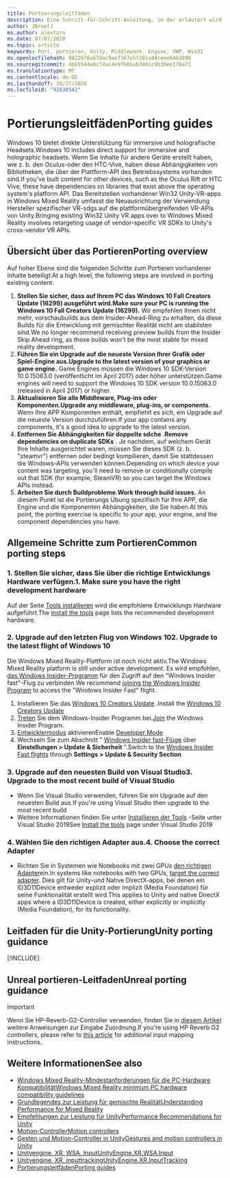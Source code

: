 ```yaml
---
title: Portierungsleitfäden
description: Eine Schritt-für-Schritt-Anleitung, in der erläutert wird, wie Sie eine vorhandene immersive Anwendung in Windows Mixed Reality portieren.
author: JBrentJ
ms.author: alexturn
ms.date: 07/07/2020
ms.topic: article
keywords: Port, portieren, Unity, Middleware, Engine, UWP, Win32
ms.openlocfilehash: 9822976ab7dac9ae7567e5f38ca44ceee646d098
ms.sourcegitcommit: 4bb5544a0c74ac4e9766bab3401c9b30ee170a71
ms.translationtype: MT
ms.contentlocale: de-DE
ms.lasthandoff: 10/27/2020
ms.locfileid: "92638542"
---
```

# <a name="porting-guides"></a><span data-ttu-id="dd9e0-104">Portierungsleitfäden</span><span class="sxs-lookup"><span data-stu-id="dd9e0-104">Porting guides</span></span>

<span data-ttu-id="dd9e0-105">Windows 10 bietet direkte Unterstützung für immersive und holografische Headsets.</span><span class="sxs-lookup"><span data-stu-id="dd9e0-105">Windows 10 includes direct support for immersive and holographic headsets.</span></span> <span data-ttu-id="dd9e0-106">Wenn Sie Inhalte für andere Geräte erstellt haben, wie z. b. den Oculus-oder den HTC-Vive, haben diese Abhängigkeiten von Bibliotheken, die über der Plattform-API des Betriebssystems vorhanden sind.</span><span class="sxs-lookup"><span data-stu-id="dd9e0-106">If you've built content for other devices, such as the Oculus Rift or HTC Vive, these have dependencies on libraries that exist above the operating system's platform API.</span></span> <span data-ttu-id="dd9e0-107">Das Bereitstellen vorhandener Win32 Unity-VR-apps in Windows Mixed Reality umfasst die Neuausrichtung der Verwendung Hersteller spezifischer VR-sdgs auf die plattformübergreifenden VR-APIs von Unity.</span><span class="sxs-lookup"><span data-stu-id="dd9e0-107">Bringing existing Win32 Unity VR apps over to Windows Mixed Reality involves retargeting usage of vendor-specific VR SDKs to Unity's cross-vendor VR APIs.</span></span>

## <a name="porting-overview"></a><span data-ttu-id="dd9e0-108">Übersicht über das Portieren</span><span class="sxs-lookup"><span data-stu-id="dd9e0-108">Porting overview</span></span>

<span data-ttu-id="dd9e0-109">Auf hoher Ebene sind die folgenden Schritte zum Portieren vorhandener Inhalte beteiligt:</span><span class="sxs-lookup"><span data-stu-id="dd9e0-109">At a high level, the following steps are involved in porting existing content:</span></span>
1. <span data-ttu-id="dd9e0-110">**Stellen Sie sicher, dass auf Ihrem PC das Windows 10 Fall Creators Update (16299) ausgeführt wird.**</span><span class="sxs-lookup"><span data-stu-id="dd9e0-110">**Make sure your PC is running the Windows 10 Fall Creators Update (16299).**</span></span> <span data-ttu-id="dd9e0-111">Wir empfehlen Ihnen nicht mehr, vorschaubuilds aus dem Insider-Ahead-Ring zu erhalten, da diese Builds für die Entwicklung mit gemischter Realität nicht am stabilsten sind.</span><span class="sxs-lookup"><span data-stu-id="dd9e0-111">We no longer recommend receiving preview builds from the Insider Skip Ahead ring, as those builds won't be the most stable for mixed reality development.</span></span>
2. <span data-ttu-id="dd9e0-112">**Führen Sie ein Upgrade auf die neueste Version Ihrer Grafik oder Spiel-Engine aus.**</span><span class="sxs-lookup"><span data-stu-id="dd9e0-112">**Upgrade to the latest version of your graphics or game engine.**</span></span> <span data-ttu-id="dd9e0-113">Game Engines müssen die Windows 10 SDK-Version 10.0.15063.0 (veröffentlicht im April 2017) oder höher unterstützen.</span><span class="sxs-lookup"><span data-stu-id="dd9e0-113">Game engines will need to support the Windows 10 SDK version 10.0.15063.0 (released in April 2017) or higher.</span></span>
3. <span data-ttu-id="dd9e0-114">**Aktualisieren Sie alle Middleware, Plug-ins oder Komponenten.**</span><span class="sxs-lookup"><span data-stu-id="dd9e0-114">**Upgrade any middleware, plug-ins, or components.**</span></span> <span data-ttu-id="dd9e0-115">Wenn Ihre APP Komponenten enthält, empfiehlt es sich, ein Upgrade auf die neueste Version durchzuführen.</span><span class="sxs-lookup"><span data-stu-id="dd9e0-115">If your app contains any components, it's a good idea to upgrade to the latest version.</span></span>
4. <span data-ttu-id="dd9e0-116">**Entfernen Sie Abhängigkeiten für doppelte sdche** .</span><span class="sxs-lookup"><span data-stu-id="dd9e0-116">**Remove dependencies on duplicate SDKs** .</span></span> <span data-ttu-id="dd9e0-117">Je nachdem, auf welchem Gerät Ihre Inhalte ausgerichtet waren, müssen Sie dieses SDK (z. b. "steamvr") entfernen oder bedingt kompilieren, damit Sie stattdessen die Windows-APIs verwenden können.</span><span class="sxs-lookup"><span data-stu-id="dd9e0-117">Depending on which device your content was targeting, you'll need to remove or conditionally compile out that SDK (for example, SteamVR) so you can target the Windows APIs instead.</span></span>
5. <span data-ttu-id="dd9e0-118">**Arbeiten Sie durch Buildprobleme.**</span><span class="sxs-lookup"><span data-stu-id="dd9e0-118">**Work through build issues.**</span></span> <span data-ttu-id="dd9e0-119">An diesem Punkt ist die Portierungs Übung spezifisch für Ihre APP, die Engine und die Komponenten Abhängigkeiten, die Sie haben.</span><span class="sxs-lookup"><span data-stu-id="dd9e0-119">At this point, the porting exercise is specific to your app, your engine, and the component dependencies you have.</span></span>

## <a name="common-porting-steps"></a><span data-ttu-id="dd9e0-120">Allgemeine Schritte zum Portieren</span><span class="sxs-lookup"><span data-stu-id="dd9e0-120">Common porting steps</span></span>

### <a name="1-make-sure-you-have-the-right-development-hardware"></a><span data-ttu-id="dd9e0-121">1. Stellen Sie sicher, dass Sie über die richtige Entwicklungs Hardware verfügen.</span><span class="sxs-lookup"><span data-stu-id="dd9e0-121">1. Make sure you have the right development hardware</span></span>

<span data-ttu-id="dd9e0-122">Auf der Seite [Tools installieren](../install-the-tools.md#immersive-vr-headset-requirements) wird die empfohlene Entwicklungs Hardware aufgeführt.</span><span class="sxs-lookup"><span data-stu-id="dd9e0-122">The [install the tools](../install-the-tools.md#immersive-vr-headset-requirements) page lists the recommended development hardware.</span></span>

### <a name="2-upgrade-to-the-latest-flight-of-windows-10"></a><span data-ttu-id="dd9e0-123">2. Upgrade auf den letzten Flug von Windows 10</span><span class="sxs-lookup"><span data-stu-id="dd9e0-123">2. Upgrade to the latest flight of Windows 10</span></span>

<span data-ttu-id="dd9e0-124">Die Windows Mixed Reality-Plattform ist noch nicht aktiv.</span><span class="sxs-lookup"><span data-stu-id="dd9e0-124">The Windows Mixed Reality platform is still under active development.</span></span> <span data-ttu-id="dd9e0-125">Es wird empfohlen, [das Windows Insider-Programm](https://insider.windows.com/) für den Zugriff auf den "Windows Insider fast"-Flug zu verbinden.</span><span class="sxs-lookup"><span data-stu-id="dd9e0-125">We recommend [joining the Windows Insider Program](https://insider.windows.com/) to access the "Windows Insider Fast" flight.</span></span>
1. <span data-ttu-id="dd9e0-126">Installieren Sie das [Windows 10 Creators Update](https://www.microsoft.com/software-download/windows10) .</span><span class="sxs-lookup"><span data-stu-id="dd9e0-126">Install the [Windows 10 Creators Update](https://www.microsoft.com/software-download/windows10)</span></span>
2. <span data-ttu-id="dd9e0-127">[Treten](https://insider.windows.com/) Sie dem Windows-Insider Programm bei.</span><span class="sxs-lookup"><span data-stu-id="dd9e0-127">[Join](https://insider.windows.com/) the Windows Insider Program.</span></span>
3. <span data-ttu-id="dd9e0-128">[Entwicklermodus](https://docs.microsoft.com/windows/uwp/get-started/enable-your-device-for-development) aktivieren</span><span class="sxs-lookup"><span data-stu-id="dd9e0-128">Enable [Developer Mode](https://docs.microsoft.com/windows/uwp/get-started/enable-your-device-for-development)</span></span>
4. <span data-ttu-id="dd9e0-129">Wechseln Sie zum Abschnitt " [Windows Insider fast-Flüge](https://blogs.technet.microsoft.com/uktechnet/2016/07/01/joining-insider-preview) über **Einstellungen > Update & Sicherheit** ".</span><span class="sxs-lookup"><span data-stu-id="dd9e0-129">Switch to the [Windows Insider Fast flights](https://blogs.technet.microsoft.com/uktechnet/2016/07/01/joining-insider-preview) through **Settings > Update & Security Section**</span></span>

### <a name="3-upgrade-to-the-most-recent-build-of-visual-studio"></a><span data-ttu-id="dd9e0-130">3. Upgrade auf den neuesten Build von Visual Studio</span><span class="sxs-lookup"><span data-stu-id="dd9e0-130">3. Upgrade to the most recent build of Visual Studio</span></span>
* <span data-ttu-id="dd9e0-131">Wenn Sie Visual Studio verwenden, führen Sie ein Upgrade auf den neuesten Build aus.</span><span class="sxs-lookup"><span data-stu-id="dd9e0-131">If you're using Visual Studio then upgrade to the most recent build</span></span>
* <span data-ttu-id="dd9e0-132">Weitere Informationen finden Sie unter [Installieren der Tools](../install-the-tools.md#installation-checklist) -Seite unter Visual Studio 2019</span><span class="sxs-lookup"><span data-stu-id="dd9e0-132">See [Install the tools](../install-the-tools.md#installation-checklist) page under Visual Studio 2019</span></span>

### <a name="4-choose-the-correct-adapter"></a><span data-ttu-id="dd9e0-133">4. Wählen Sie den richtigen Adapter aus.</span><span class="sxs-lookup"><span data-stu-id="dd9e0-133">4. Choose the correct Adapter</span></span>
* <span data-ttu-id="dd9e0-134">Richten Sie in Systemen wie Notebooks mit zwei GPUs [den richtigen Adapter](../native/rendering-in-directx.md#hybrid-graphics-pcs-and-mixed-reality-applications)ein.</span><span class="sxs-lookup"><span data-stu-id="dd9e0-134">In systems like notebooks with two GPUs, [target the correct adapter](../native/rendering-in-directx.md#hybrid-graphics-pcs-and-mixed-reality-applications).</span></span> <span data-ttu-id="dd9e0-135">Dies gilt für Unity-und Native DirectX-apps, bei denen ein ID3D11Device entweder explizit oder implizit (Media Foundation) für seine Funktionalität erstellt wird.</span><span class="sxs-lookup"><span data-stu-id="dd9e0-135">This applies to Unity and native DirectX apps where a ID3D11Device is created, either explicitly or implicitly (Media Foundation), for its functionality.</span></span>

## <a name="unity-porting-guidance"></a><span data-ttu-id="dd9e0-136">Leitfaden für die Unity-Portierung</span><span class="sxs-lookup"><span data-stu-id="dd9e0-136">Unity porting guidance</span></span>

[!INCLUDE[](includes/unity-porting-guidance.md)]

## <a name="unreal-porting-guidance"></a><span data-ttu-id="dd9e0-137">Unreal portieren-Leitfaden</span><span class="sxs-lookup"><span data-stu-id="dd9e0-137">Unreal porting guidance</span></span>

> [!IMPORTANT]
> <span data-ttu-id="dd9e0-138">Wenn Sie HP-Reverb-G2-Controller verwenden, finden Sie in [diesem Artikel](../unreal/unreal-reverb-g2-controllers.md) weitere Anweisungen zur Eingabe Zuordnung.</span><span class="sxs-lookup"><span data-stu-id="dd9e0-138">If you're using HP Reverb G2 controllers, please refer to [this article](../unreal/unreal-reverb-g2-controllers.md) for additional input mapping instructions.</span></span>

## <a name="see-also"></a><span data-ttu-id="dd9e0-139">Weitere Informationen</span><span class="sxs-lookup"><span data-stu-id="dd9e0-139">See also</span></span>
* [<span data-ttu-id="dd9e0-140">Windows Mixed Reality-Mindestanforderungen für die PC-Hardware Kompatibilität</span><span class="sxs-lookup"><span data-stu-id="dd9e0-140">Windows Mixed Reality minimum PC hardware compatibility guidelines</span></span>](https://docs.microsoft.com/windows/mixed-reality/enthusiast-guide/windows-mixed-reality-minimum-pc-hardware-compatibility-guidelines)
* [<span data-ttu-id="dd9e0-141">Grundlegendes zur Leistung für gemischte Realität</span><span class="sxs-lookup"><span data-stu-id="dd9e0-141">Understanding Performance for Mixed Reality</span></span>](../platform-capabilities-and-apis/understanding-performance-for-mixed-reality.md)
* [<span data-ttu-id="dd9e0-142">Empfehlungen zur Leistung für Unity</span><span class="sxs-lookup"><span data-stu-id="dd9e0-142">Performance Recommendations for Unity</span></span>](../unity/performance-recommendations-for-unity.md)
* [<span data-ttu-id="dd9e0-143">Motion-Controller</span><span class="sxs-lookup"><span data-stu-id="dd9e0-143">Motion controllers</span></span>](../../design/motion-controllers.md)
* [<span data-ttu-id="dd9e0-144">Gesten und Motion-Controller in Unity</span><span class="sxs-lookup"><span data-stu-id="dd9e0-144">Gestures and motion controllers in Unity</span></span>](../unity/gestures-and-motion-controllers-in-unity.md)
* [<span data-ttu-id="dd9e0-145">Unityengine. XR. WSA. Input</span><span class="sxs-lookup"><span data-stu-id="dd9e0-145">UnityEngine.XR.WSA.Input</span></span>](https://docs.unity3d.com/ScriptReference/XR.WSA.Input.InteractionManager.html)
* [<span data-ttu-id="dd9e0-146">Unityengine. XR. inputtracking</span><span class="sxs-lookup"><span data-stu-id="dd9e0-146">UnityEngine.XR.InputTracking</span></span>](https://docs.unity3d.com/ScriptReference/XR.InputTracking.html)
* [<span data-ttu-id="dd9e0-147">Portierungsleitfäden</span><span class="sxs-lookup"><span data-stu-id="dd9e0-147">Porting guides</span></span>](porting-guides.md)